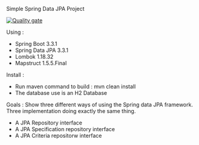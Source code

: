 Simple Spring Data JPA Project

[![Quality gate](https://sonarcloud.io/api/project_badges/quality_gate?project=MagicSoup_java-spring-data)](https://sonarcloud.io/dashboard?id=MagicSoup_java-spring-data)

Using :
- Spring Boot 3.3.1
- Spring Data JPA 3.3.1
- Lombok 1.18.32
- Mapstruct 1.5.5.Final

Install :
- Run maven command to build : mvn clean install
- The database use is an H2 Database

Goals :
Show three different ways of using the Spring data JPA framework. Three implementation doing exactly the same thing.
- A JPA Repository interface
- A JPA Specification repository interface
- A JPA Criteria repositorw interface
